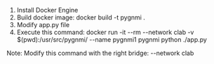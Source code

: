 1) Install Docker Engine
2) Build docker image: docker build -t pygnmi .
3) Modify app.py file
4) Execute this command: docker run -it --rm --network clab -v $(pwd):/usr/src/pygnmi/ --name pygnmi1 pygnmi python ./app.py


Note: Modify this command with the right bridge: --network clab 
